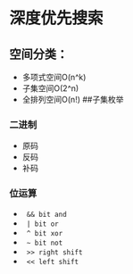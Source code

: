# 深度优先搜索
## 空间分类：
- 多项式空间O(n^k)
- 子集空间O(2^n)
- 全排列空间O(n!)
##子集枚举
### 二进制
- 原码
- 反码
- 补码
### 位运算
- ``` && bit and``` 
- ``` | bit or```
- ``` ^ bit xor```
- ``` ~ bit not```
- ``` >> right shift```
- ``` << left shift```

